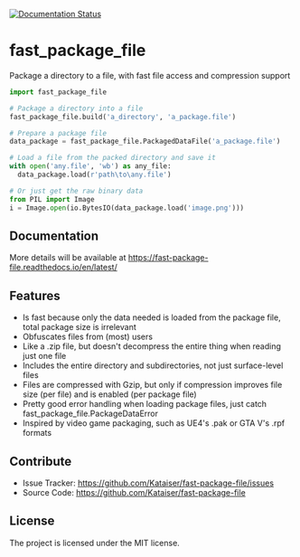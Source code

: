 [![Documentation Status](https://readthedocs.org/projects/fast-package-file/badge/?version=latest)](https://fast-package-file.readthedocs.io/en/latest/?badge=latest)
# fast_package_file
Package a directory to a file, with fast file access and compression support

```python
import fast_package_file

# Package a directory into a file
fast_package_file.build('a_directory', 'a_package.file')

# Prepare a package file
data_package = fast_package_file.PackagedDataFile('a_package.file')

# Load a file from the packed directory and save it
with open('any.file', 'wb') as any_file:
  data_package.load(r'path\to\any.file')

# Or just get the raw binary data
from PIL import Image
i = Image.open(io.BytesIO(data_package.load('image.png')))
```

Documentation
-------------
More details will be available at https://fast-package-file.readthedocs.io/en/latest/

Features
--------

- Is fast because only the data needed is loaded from the package file, total package size is irrelevant
- Obfuscates files from (most) users
- Like a .zip file, but doesn't decompress the entire thing when reading just one file
- Includes the entire directory and subdirectories, not just surface-level files
- Files are compressed with Gzip, but only if compression improves file size (per file) and is enabled (per package file)
- Pretty good error handling when loading package files, just catch fast_package_file.PackageDataError
- Inspired by video game packaging, such as UE4's .pak or GTA V's .rpf formats

Contribute
----------

- Issue Tracker: https://github.com/Kataiser/fast-package-file/issues
- Source Code: https://github.com/Kataiser/fast-package-file

License
-------

The project is licensed under the MIT license.
